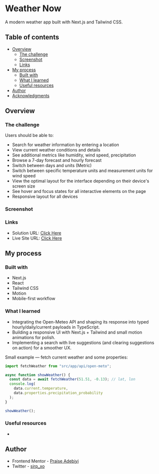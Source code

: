 # Weather Now

A modern weather app built with Next.js and Tailwind CSS.

## Table of contents

- [Overview](#overview)
  - [The challenge](#the-challenge)
  - [Screenshot](#screenshot)
  - [Links](#links)
- [My process](#my-process)
  - [Built with](#built-with)
  - [What I learned](#what-i-learned)
  - [Useful resources](#useful-resources)
- [Author](#author)
- [Acknowledgments](#acknowledgments)

## Overview

### The challenge

Users should be able to:

- Search for weather information by entering a location
- View current weather conditions and details
- See additional metrics like humidity, wind speed, precipitation
- Browse a 7-day forecast and hourly forecast
- Switch between days and units (Metric)
- Switch between specific temperature units and measurement units for wind speed
- View the optimal layout for the interface depending on their device's screen size
- See hover and focus states for all interactive elements on the page
- Responsive layout for all devices

### Screenshot
<!-- screenshot here -->

### Links

- Solution URL: [Click Here](https://github.com/ShinobiKoda/weather-app-main)
- Live Site URL: [Click Here](https://weather-app-main-henna.vercel.app/)

## My process

### Built with

- Next.js
- React
- Tailwind CSS
- Motion
- Mobile-first workflow

### What I learned

- Integrating the Open-Meteo API and shaping its response into typed hourly/daily/current payloads in TypeScript.
- Building a responsive UI with Next.js + Tailwind and small motion animations for polish.
- Implementing a search with live suggestions (and clearing suggestions on action) for a smoother UX.

Small example — fetch current weather and some properties:

```typescript
import fetchWeather from "src/app/api/open-meto";

async function showWeather() {
  const data = await fetchWeather(51.51, -0.13); // lat, lon
  console.log(
    data.current.temperature,
    data.properties.precipitation_probability
  );
}

showWeather();
```

### Useful resources

- <!-- Add useful resources here -->

## Author

- Frontend Mentor - [Praise Adebiyi](https://www.frontendmentor.io/home)
- Twitter - [sirp_xo](https://x.com/sirp_xo)
